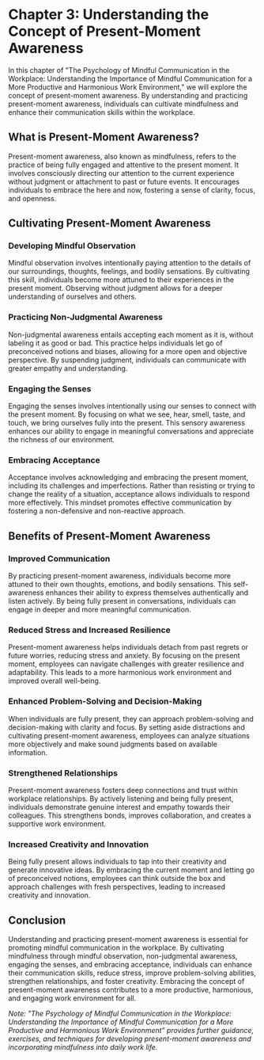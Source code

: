 Chapter 3: Understanding the Concept of Present-Moment Awareness
================================================================

In this chapter of "The Psychology of Mindful Communication in the Workplace: Understanding the Importance of Mindful Communication for a More Productive and Harmonious Work Environment," we will explore the concept of present-moment awareness. By understanding and practicing present-moment awareness, individuals can cultivate mindfulness and enhance their communication skills within the workplace.

What is Present-Moment Awareness?
---------------------------------

Present-moment awareness, also known as mindfulness, refers to the practice of being fully engaged and attentive to the present moment. It involves consciously directing our attention to the current experience without judgment or attachment to past or future events. It encourages individuals to embrace the here and now, fostering a sense of clarity, focus, and openness.

Cultivating Present-Moment Awareness
------------------------------------

### Developing Mindful Observation

Mindful observation involves intentionally paying attention to the details of our surroundings, thoughts, feelings, and bodily sensations. By cultivating this skill, individuals become more attuned to their experiences in the present moment. Observing without judgment allows for a deeper understanding of ourselves and others.

### Practicing Non-Judgmental Awareness

Non-judgmental awareness entails accepting each moment as it is, without labeling it as good or bad. This practice helps individuals let go of preconceived notions and biases, allowing for a more open and objective perspective. By suspending judgment, individuals can communicate with greater empathy and understanding.

### Engaging the Senses

Engaging the senses involves intentionally using our senses to connect with the present moment. By focusing on what we see, hear, smell, taste, and touch, we bring ourselves fully into the present. This sensory awareness enhances our ability to engage in meaningful conversations and appreciate the richness of our environment.

### Embracing Acceptance

Acceptance involves acknowledging and embracing the present moment, including its challenges and imperfections. Rather than resisting or trying to change the reality of a situation, acceptance allows individuals to respond more effectively. This mindset promotes effective communication by fostering a non-defensive and non-reactive approach.

Benefits of Present-Moment Awareness
------------------------------------

### Improved Communication

By practicing present-moment awareness, individuals become more attuned to their own thoughts, emotions, and bodily sensations. This self-awareness enhances their ability to express themselves authentically and listen actively. By being fully present in conversations, individuals can engage in deeper and more meaningful communication.

### Reduced Stress and Increased Resilience

Present-moment awareness helps individuals detach from past regrets or future worries, reducing stress and anxiety. By focusing on the present moment, employees can navigate challenges with greater resilience and adaptability. This leads to a more harmonious work environment and improved overall well-being.

### Enhanced Problem-Solving and Decision-Making

When individuals are fully present, they can approach problem-solving and decision-making with clarity and focus. By setting aside distractions and cultivating present-moment awareness, employees can analyze situations more objectively and make sound judgments based on available information.

### Strengthened Relationships

Present-moment awareness fosters deep connections and trust within workplace relationships. By actively listening and being fully present, individuals demonstrate genuine interest and empathy towards their colleagues. This strengthens bonds, improves collaboration, and creates a supportive work environment.

### Increased Creativity and Innovation

Being fully present allows individuals to tap into their creativity and generate innovative ideas. By embracing the current moment and letting go of preconceived notions, employees can think outside the box and approach challenges with fresh perspectives, leading to increased creativity and innovation.

Conclusion
----------

Understanding and practicing present-moment awareness is essential for promoting mindful communication in the workplace. By cultivating mindfulness through mindful observation, non-judgmental awareness, engaging the senses, and embracing acceptance, individuals can enhance their communication skills, reduce stress, improve problem-solving abilities, strengthen relationships, and foster creativity. Embracing the concept of present-moment awareness contributes to a more productive, harmonious, and engaging work environment for all.

*Note: "The Psychology of Mindful Communication in the Workplace: Understanding the Importance of Mindful Communication for a More Productive and Harmonious Work Environment" provides further guidance, exercises, and techniques for developing present-moment awareness and incorporating mindfulness into daily work life.*
